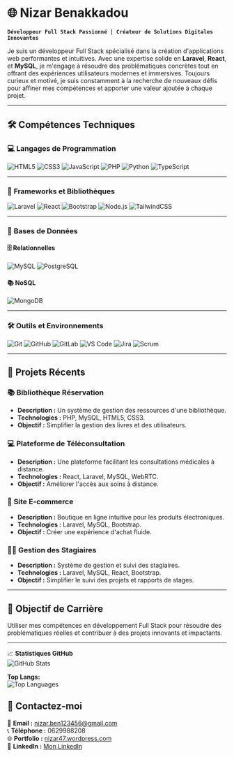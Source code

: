 # 🌐 Nizar Benakkadou  

**`Développeur Full Stack Passionné | Créateur de Solutions Digitales Innovantes`**

Je suis un développeur Full Stack spécialisé dans la création d'applications web performantes et intuitives. Avec une expertise solide en **Laravel**, **React**, et **MySQL**, je m'engage à résoudre des problématiques concrètes tout en offrant des expériences utilisateurs modernes et immersives. Toujours curieux et motivé, je suis constamment à la recherche de nouveaux défis pour affiner mes compétences et apporter une valeur ajoutée à chaque projet.  

---

## 🛠 **Compétences Techniques**

### 💻 **Langages de Programmation**  
![HTML5](https://img.shields.io/badge/HTML5-%23E34F26.svg?style=for-the-badge&logo=html5&logoColor=white)
![CSS3](https://img.shields.io/badge/CSS3-%231572B6.svg?style=for-the-badge&logo=css3&logoColor=white)
![JavaScript](https://img.shields.io/badge/JavaScript-%23323330.svg?style=for-the-badge&logo=javascript&logoColor=%23F7DF1E)
![PHP](https://img.shields.io/badge/PHP-%23777BB4.svg?style=for-the-badge&logo=php&logoColor=white)
![Python](https://img.shields.io/badge/Python-%2314354C.svg?style=for-the-badge&logo=python&logoColor=white)
![TypeScript](https://img.shields.io/badge/TypeScript-%23007ACC.svg?style=for-the-badge&logo=typescript&logoColor=white)

---

### 🔧 **Frameworks et Bibliothèques**  
![Laravel](https://img.shields.io/badge/Laravel-%23FF2D20.svg?style=for-the-badge&logo=laravel&logoColor=white)
![React](https://img.shields.io/badge/React-%2320232a.svg?style=for-the-badge&logo=react&logoColor=%2361DAFB)
![Bootstrap](https://img.shields.io/badge/Bootstrap-%23563D7C.svg?style=for-the-badge&logo=bootstrap&logoColor=white)
![Node.js](https://img.shields.io/badge/Node.js-%23339933.svg?style=for-the-badge&logo=nodedotjs&logoColor=white)
![TailwindCSS](https://img.shields.io/badge/TailwindCSS-%2338B2AC.svg?style=for-the-badge&logo=tailwind-css&logoColor=white)

---

### 💾 **Bases de Données**  

#### 🗄 **Relationnelles**  
![MySQL](https://img.shields.io/badge/MySQL-%2300f.svg?style=for-the-badge&logo=mysql&logoColor=white)
![PostgreSQL](https://img.shields.io/badge/PostgreSQL-%23316192.svg?style=for-the-badge&logo=postgresql&logoColor=white)

#### 📚 **NoSQL**  
![MongoDB](https://img.shields.io/badge/MongoDB-%2347A248.svg?style=for-the-badge&logo=mongodb&logoColor=white)

---

### 🛠 **Outils et Environnements**  
![Git](https://img.shields.io/badge/Git-%23F05033.svg?style=for-the-badge&logo=git&logoColor=white)
![GitHub](https://img.shields.io/badge/GitHub-%23121011.svg?style=for-the-badge&logo=github&logoColor=white)
![GitLab](https://img.shields.io/badge/GitLab-%23FC6D26.svg?style=for-the-badge&logo=gitlab&logoColor=white)
![VS Code](https://img.shields.io/badge/VS%20Code-%23007ACC.svg?style=for-the-badge&logo=visual-studio-code&logoColor=white)
![Jira](https://img.shields.io/badge/Jira-%230052CC.svg?style=for-the-badge&logo=jira&logoColor=white)
![Scrum](https://img.shields.io/badge/Scrum-%23E34F26.svg?style=for-the-badge&logo=scrumalliance&logoColor=white)

---

## 🚀 **Projets Récents**

### 📚 **Bibliothèque Réservation**  
- **Description :** Un système de gestion des ressources d'une bibliothèque.  
- **Technologies :** PHP, MySQL, HTML5, CSS3.  
- **Objectif :** Simplifier la gestion des livres et des utilisateurs.  

### 💻 **Plateforme de Téléconsultation**  
- **Description :** Une plateforme facilitant les consultations médicales à distance.  
- **Technologies :** React, Laravel, MySQL, WebRTC.  
- **Objectif :** Améliorer l'accès aux soins à distance.  

### 🛒 **Site E-commerce**  
- **Description :** Boutique en ligne intuitive pour les produits électroniques.  
- **Technologies :** Laravel, MySQL, Bootstrap.  
- **Objectif :** Créer une expérience d'achat fluide.  

### 👩‍🎓 **Gestion des Stagiaires**  
- **Description :** Système de gestion et suivi des stagiaires.  
- **Technologies :** Laravel, MySQL, React, Bootstrap.  
- **Objectif :** Simplifier le suivi des projets et rapports de stages.  

---

## 🎯 **Objectif de Carrière**  

Utiliser mes compétences en développement Full Stack pour résoudre des problématiques réelles et contribuer à des projets innovants et impactants.

---
📈 **Statistiques GitHub**  
![GitHub Stats](https://github-readme-stats.vercel.app/api?username=nizar47&show_icons=true&hide_title=true&count_private=true&theme=dark)  

**Top Langs:**  
![Top Languages](https://github-readme-stats.vercel.app/api/top-langs/?username=nizar47&langs_count=10&theme=blue)


## 🤝 **Contactez-moi**  

📧 **Email :** [nizar.ben123456@gmail.com](mailto:nizar.ben123456@gmail.com)  
📞 **Téléphone :** 0629988208  
🌐 **Portfolio :** [nizar47.wordpress.com](https://nizar47.wordpress.com)  
💼 **LinkedIn :** [Mon LinkedIn](https://www.linkedin.com/in/nizar-benakkadou-2bb541311/)

